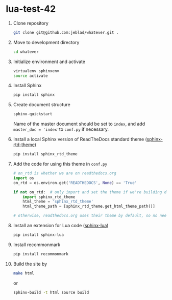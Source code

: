 # lua-test-42

1. Clone repository

	```bash
	git clone git@github.com:jeblad/whatever.git .
	```

2. Move to development directory

	```bash
	cd whatever
	```

3. Initialize environment and activate

	```bash
	virtualenv sphinxenv
	source activate
	```

4. Install Sphinx

	```bash
	pip install sphinx
	```

5. Create document structure

	```bash
	sphinx-quickstart
	```

	Name of the master document should be set to `index`, and add `master_doc = 'index'`to `conf.py` if necessary.

5. Install a local Sphinx version of ReadTheDocs standard theme ([sphinx-rtd-theme](https://pypi.org/project/sphinx-rtd-theme/))

	```bash
	pip install sphinx_rtd_theme
	```

6. Add the code for using this theme in `conf.py`

	```python
	# on_rtd is whether we are on readthedocs.org
	import os
	on_rtd = os.environ.get('READTHEDOCS', None) == 'True'

	if not on_rtd:  # only import and set the theme if we're building docs locally
		import sphinx_rtd_theme
		html_theme = 'sphinx_rtd_theme'
		html_theme_path = [sphinx_rtd_theme.get_html_theme_path()]

	# otherwise, readthedocs.org uses their theme by default, so no need to specify it
	```

7. Install an extension for Lua code ([sphinx-lua](https://pypi.org/project/sphinx-lua/))

	```bash
	pip install sphinx-lua
	```

8. Install recommonmark

	```bash
	pip install recommonmark
	```

8. Build the site by

	```bash
	make html
	```

	or

	```bash
	sphinx-build -t html source build
	```

